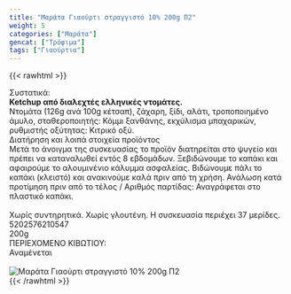 ```yaml
---
title: "Μαράτα Γιαούρτι στραγγιστό 10% 200g Π2"
weight: 5
categories: ["Μαράτα"]
gencat: ["Τρόφιμα"]
tags: ["Γιαούρτια"]
---
```

{{< rawhtml >}}

<div class="sload288"><div class="product"><div id="sistatika">Συστατικά:</div><div class="alltext"><strong>Ketchup από διαλεχτές ελληνικές ντομάτες.</strong><br>Ντομάτα (126g ανά 100g κέτσαπ), ζάχαρη, ξίδι, αλάτι, τροποποιημένο άμυλο, σταθεροποιητής: Κόμμι ξανθάνης, εκχύλισμα μπαχαρικών, ρυθμιστής οξύτητας: Κιτρικό οξύ.</div><div id="loipa">Διατήρηση και λοιπά στοιχεία προϊόντος</div><div class="alltext">Μετά το άνοιγμα της συσκευασίας το προϊόν διατηρείται στο ψυγείο και πρέπει να καταναλωθεί εντός 8 εβδομάδων. Ξεβιδώνουμε το καπάκι και αφαιρούμε το αλουμινένιο κάλυμμα ασφαλείας. Βιδώνουμε πάλι το καπάκι (κλειστό) και ανακινούμε καλά πριν από τη χρήση. Ανάλωση κατά προτίμηση πριν από το τέλος / Aριθμός παρτίδας: Αναγράφεται στο πλαστικό καπάκι.<br><br>Χωρίς συντηρητικά. Χωρίς γλουτένη. H συσκευασία περιέχει 37 μερίδες.</div><div id="barcode"><div id="barimage1"></div><span id="bartext">5202576210547</span></div><div id="varos"><div id="varosimage1"></div><span id="varostext">200g</span></div><div id="kivotio">ΠΕΡΙΕΧΟΜΕΝΟ ΚΙΒΩΤΙΟΥ:<br>Αναμένεται</div><br><div class="pimg"><img alt="Μαράτα Γιαούρτι στραγγιστό 10% 200g Π2" title="Μαράτα Γιαούρτι στραγγιστό 10% 200g Π2" src="/media/images/marata-giaourti-straggisto-10-200g-p2.jpg"></div></div></div>
{{< /rawhtml >}}


